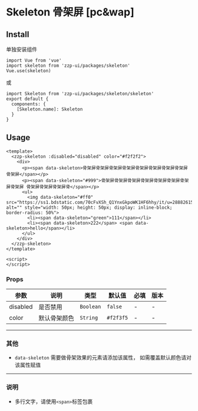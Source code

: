 # Skeleton 骨架屏 [pc&wap]

## Install

单独安装组件
```vue
import Vue from 'vue'
import skeleton from 'zzp-ui/packages/skeleton'
Vue.use(skeleton)
```
或
```vue
import Skeleton from 'zzp-ui/packages/skeleton/skeleton'
export default {
  components: {
    [Skeleton.name]: Skeleton
  }
}
```

## Usage

```vue
<template>
  <zzp-skeleton :disabled="disabled" color="#f2f2f2">
    <div>
      <p><span data-skeleton>骨架屏骨架屏骨架屏骨架屏骨架屏骨架屏骨架屏骨架屏 骨架屏</span></p>
      <p><span data-skeleton="#999">骨架屏骨架屏骨架屏骨架屏骨架屏骨架屏骨架屏骨架屏 骨架屏骨架屏骨架屏骨</span></p>
      <ul>
        <img data-skeleton="#ff0" src="https://ss1.bdstatic.com/70cFvXSh_Q1YnxGkpoWK1HF6hhy/it/u=2888261511,2808819884&fm=26&gp=0.jpg" alt="" style="width: 50px; height: 50px; display: inline-block; border-radius: 50%">
        <li><span data-skeleton="green">111</span></li>
        <li><span data-skeleton>222</span> <span data-skeleton>hello</span></li>
      </ul>
    </div>
  </zzp-skeleton>
</template>

<script>
</script>
```

### Props 

| 参数 | 说明 | 类型 | 默认值 | 必填 | 版本 |
| ---- | ---- | ---- | ---- | ---- | ---- |
| disabled | 是否禁用 | `Boolean` | `false` | - | - |
| color | 默认骨架颜色 | `String` | `#f2f3f5` | - | - |

--- 

### 其他

* `data-skeleton` 需要做骨架效果的元素请添加该属性， 如需覆盖默认颜色请对该属性赋值

---

### 说明

* 多行文字，请使用`<span>`标签包裹


